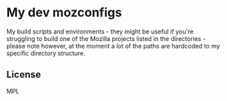 # My dev mozconfigs

My build scripts and environments - they might be useful if you're struggling
to build one of the Mozilla projects listed in the directories - please note
however, at the moment a lot of the paths are hardcoded to my specific
directory structure.



## License

MPL
